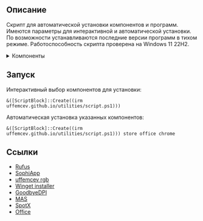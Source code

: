## Описание
Скрипт для автоматической установки компонентов и программ. Имеются параметры для интерактивной и автоматической установки. По возможности устанавливаются последние версии программ в тихом режиме. Работоспособность скрипта проверена на Windows 11 22H2.

<details>
	<summary>Компоненты</summary>
	<table>
		<thead>
			<tr>
				<th align="center">Компонент</th>
				<th align="center" width="400px">Описание</th>
				<th align="center">Компонент</th>
				<th align="center" width="400px">Описание</th>
			</tr>
		</thead>
		<tbody>
			<tr>
				<td>all</td>
				<td>Установить всё</td>
				<td>zip</td>
				<td>7-zip</td>
			</tr>
			<tr>
				<td>dns</td>
				<td>Cloudflare DNS-over-HTTPS</td>
				<td>gdrive</td>
				<td>Google Drive</td>
			</tr>
			<tr>
				<td>update</td>
				<td>Обновление всех приложений на пк</td>
				<td>adguard</td>
				<td>AdGuard</td>
			</tr>
			<tr>
				<td>office</td>
				<td>Office, Word, Excel 365 mondo volume license</td>
				<td>blender</td>
				<td>Blender</td>
			</tr>
			<tr>
				<td>spotx</td>
				<td>Spotify мод</td>
				<td>open</td>
				<td>OpenRGB + uffemcev rgb</td>
			</tr>
			<tr>
				<td>dpi</td>
				<td>GoodbyeDPI, режим 5 + обновление blacklist</td>
				<td>codec</td>
				<td>K-Lite Codec Pack Full, ручная установка</td>
			</tr>
			<tr>
				<td>chrome</td>
				<td>Google Chrome</td>
				<td>nvidia</td>
				<td>NVCleanstall, ручная установка</td>
			</tr>
			<tr>
				<td>discord</td>
				<td>Discord</td>
				<td>steam</td>
				<td>Steam</td>
			</tr>
			<tr>
				<td>qbit</td>
				<td>qBittorrent</td>
				<td>sophia</td>
				<td>SophiApp Tweaker portable</td>
			</tr>
			<tr>
				<td>win</td>
				<td>Windows 11 22H2 iso folder</td>
				<td>rufus</td>
				<td>Rufus portable</td>
			</tr>
		</tbody>
	</table>
</details>

## Запуск
Интерактивный выбор компонентов для установки:
```
&([ScriptBlock]::Create((irm uffemcev.github.io/utilities/script.ps1)))
```
Автоматическая установка указанных компонентов:
```
&([ScriptBlock]::Create((irm uffemcev.github.io/utilities/script.ps1))) store office chrome
```

## Ссылки
* [Rufus](https://github.com/pbatard/rufus)
* [SophiApp](https://github.com/Sophia-Community/SophiApp)
* [uffemcev rgb](https://github.com/uffemcev/rgb)
* [Winget installer](https://github.com/asheroto/winget-installer)
* [GoodbyeDPI](https://github.com/ValdikSS/GoodbyeDPI)
* [MAS](https://github.com/massgravel/Microsoft-Activation-Scripts)
* [SpotX](https://github.com/amd64fox/SpotX)
* [Office](https://github.com/farag2/Office)
